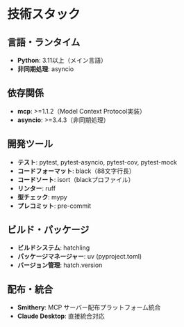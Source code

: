 # 技術スタック

## 言語・ランタイム
- **Python**: 3.11以上（メイン言語）
- **非同期処理**: asyncio

## 依存関係
- **mcp**: >=1.1.2（Model Context Protocol実装）
- **asyncio**: >=3.4.3（非同期処理）

## 開発ツール
- **テスト**: pytest, pytest-asyncio, pytest-cov, pytest-mock
- **コードフォーマット**: black（88文字行長）
- **コードソート**: isort（blackプロファイル）
- **リンター**: ruff
- **型チェック**: mypy
- **プレコミット**: pre-commit

## ビルド・パッケージ
- **ビルドシステム**: hatchling
- **パッケージマネージャー**: uv (pyproject.toml)
- **バージョン管理**: hatch.version

## 配布・統合
- **Smithery**: MCP サーバー配布プラットフォーム統合
- **Claude Desktop**: 直接統合対応